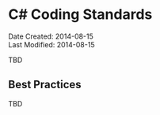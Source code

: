 C\# Coding Standards
====================

Date Created: 2014-08-15  
Last Modified: 2014-08-15  

TBD

## Best Practices

TBD
